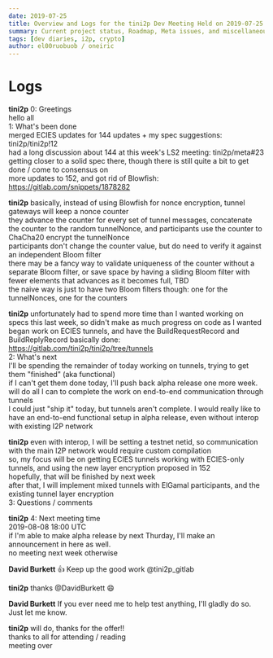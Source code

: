 ```yaml
---
date: 2019-07-25
title: Overview and Logs for the tini2p Dev Meeting Held on 2019-07-25
summary: Current project status, Roadmap, Meta issues, and miscellaneous
tags: [dev diaries, i2p, crypto]
author: el00ruobuob / oneiric
---
```


# Logs

**tini2p** 0: Greetings  
hello all  
1: What's been done  
merged ECIES updates for 144 updates + my spec suggestions: tini2p/tini2p!12  
had a long discussion about 144 at this week's LS2 meeting: tini2p/meta#23  
getting closer to a solid spec there, though there is still quite a bit to get done / come to consensus on  
more updates to 152, and got rid of Blowfish: https://gitlab.com/snippets/1878282  

**tini2p** basically, instead of using Blowfish for nonce encryption, tunnel gateways will keep a nonce counter  
they advance the counter for every set of tunnel messages, concatenate the counter to the random tunnelNonce, and participants use the counter to ChaCha20 encrypt the tunnelNonce  
participants don't change the counter value, but do need to verify it against an independent Bloom filter  
there may be a fancy way to validate uniqueness of the counter without a separate Bloom filter, or save space by having a sliding Bloom filter with fewer elements that advances as it becomes full, TBD  
the naive way is just to have two Bloom filters though: one for the tunnelNonces, one for the counters  

**tini2p** unfortunately had to spend more time than I wanted working on specs this last week, so didn't make as much progress on code as I wanted  
began work on ECIES tunnels, and have the BuildRequestRecord and BuildReplyRecord basically done: https://gitlab.com/tini2p/tini2p/tree/tunnels  
2: What's next  
I'll be spending the remainder of today working on tunnels, trying to get them "finished" (aka functional)  
if I can't get them done today, I'll push back alpha release one more week. will do all I can to complete the work on end-to-end communication through tunnels  
I could just "ship it" today, but tunnels aren't complete. I would really like to have an end-to-end functional setup in alpha release, even without interop with existing I2P network  

**tini2p** even with interop, I will be setting a testnet netid, so communication with the main I2P network would require custom compilation  
so, my focus will be on getting ECIES tunnels working with ECIES-only tunnels, and using the new layer encryption proposed in 152  
hopefully, that will be finished by next week  
after that, I will implement mixed tunnels with ElGamal participants, and the existing tunnel layer encryption  
3: Questions / comments  

**tini2p** 4: Next meeting time  
2019-08-08 18:00 UTC  
if I'm able to make alpha release by next Thurday, I'll make an announcement in here as well.  
no meeting next week otherwise  

**David Burkett** :thumbsup: Keep up the good work @tini2p_gitlab  

**tini2p** thanks @DavidBurkett :smile:  

**David Burkett** If you ever need me to help test anything, I'll gladly do so. Just let me know.  

**tini2p** will do, thanks for the offer!!  
thanks to all for attending / reading  
meeting over  
